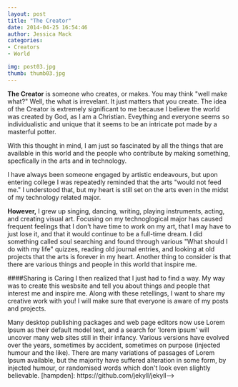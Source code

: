 ```yaml
---
layout: post
title: "The Creator"
date: 2014-04-25 16:54:46
author: Jessica Mack
categories:
- Creators
- World

img: post03.jpg
thumb: thumb03.jpg
---
```


<b>The Creator</b> is someone who creates, or makes. You may think "well make what?" Well, the what is irrevelant. It just matters that you create. The idea of the Creator is extremely significant to me because I believe the world was created by God, as I am a Christian. Eveything and everyone seems so individualistic and unique that it seems to be an intricate pot made by a masterful potter.

With this thought in mind, I am just so fascinated by all the things that are available in this world and the people who contribute by making something, specfically in the arts and in technology.
<!--more-->
I have always been someone engaged by artistic endeavours, but upon entering college I was repeatedly reminded that the arts "would not feed me." I understood that, but my heart is still set on the arts even in the midst of my technology related major.

<b>However,</b> I grew up singing, dancing, writing, playing instruments, acting, and creating visual art. Focusing on my technoglogical major has caused frequent feelings that I don't have time to work on my art, that I may have to just lose it, and that it would continue to be a full-time dream. I did something called soul searching and found through various "What should I do with my life" quizzes, reading old journal entries, and looking at old projects that the arts is forever in my heart. Another thing to consider is that there are various things and people in this world that inspire me.


<!--It has roots in a piece of classical Latin literature from 45 BC, making it over 2000 years old. Richard McClintock, a Latin professor at [Hampden-Sydney College][hampden] in Virginia, looked up one of the more obscure Latin words, consectetur, from a Lorem Ipsum passage, and going through the cites of the word in classical literature, discovered the undoubtable source.< -->

####Sharing is Caring
I then realized that I just had to find a way. My way was to create this wesbsite and tell you about things and people that interest me and inspire me. Along with these retellings, I want to share my creative work with you! I will make sure that everyone is aware of my posts and projects.


<!-->Many desktop publishing packages and web page editors now use Lorem Ipsum as their default model text, and a search for 'lorem ipsum' will uncover many web sites still in their infancy. Various versions have evolved over the years, sometimes by accident, sometimes on purpose (injected humour and the like).

There are many variations of passages of Lorem Ipsum available, but the majority have suffered alteration in some form, by injected humour, or randomised words which don't look even slightly believable.

[hampden]: https://github.com/jekyll/jekyll-->
